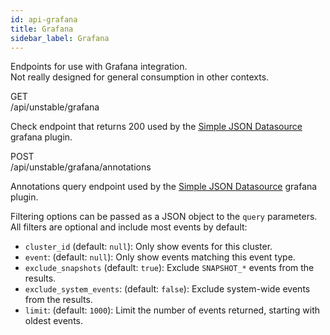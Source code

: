```yaml
---
id: api-grafana
title: Grafana
sidebar_label: Grafana
---
```


Endpoints for use with Grafana integration.  
Not really designed for general consumption in other contexts.


<div class="rest">
  <div class="method get">GET</div>
  <div class="url get">/api/unstable/grafana</div>
  <div class="desc get rtl"></div>
</div>

Check endpoint that returns 200 used by the
[Simple JSON Datasource](https://grafana.com/plugins/grafana-simple-json-datasource)
grafana plugin.


<div class="rest">
  <div class="method post">POST</div>
  <div class="url post">/api/unstable/grafana/annotations</div>
  <div class="desc post rtl"></div>
</div>

Annotations query endpoint used by the
[Simple JSON Datasource](https://grafana.com/plugins/grafana-simple-json-datasource)
grafana plugin.

Filtering options can be passed as a JSON object to the `query` parameters.  
All filters are optional and include most events by default:

  * `cluster_id` (default: `null`): Only show events for this cluster.
  * `event`: (default: `null`): Only show events matching this event type.
  * `exclude_snapshots` (default: `true`): Exclude `SNAPSHOT_*` events from the results.
  * `exclude_system_events`: (default: `false`): Exclude system-wide events from the results.
  * `limit`: (default: `1000`): Limit the number of events returned, starting with oldest events.

